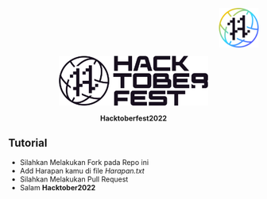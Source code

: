 <p align="right"><img src="Hfest-Badge-2-Color-Void@2x.png" width="80" height="80"></p>

<p align="center"><img src="Hfest-Logo-Void@2x.png" width="300" height="100"></p>

<p align="center"><b>Hacktoberfest2022</b></p>

## Tutorial

- Silahkan Melakukan Fork pada Repo ini
- Add Harapan kamu di file *Harapan.txt*
- Silahkan Melakukan Pull Request
- Salam <b>Hacktober2022</b>
##

